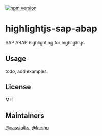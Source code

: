 [![npm version](https://badge.fury.io/js/highlightjs-sap-abap.svg)](https://badge.fury.io/js/highlightjs-sap-abap)

# highlightjs-sap-abap
SAP ABAP highlighting for highlight.js

## Usage
todo, add examples

## License
MIT

## Maintainers
[@cassioiks](https://github.com/cassioiks), [@larshp](https://github.com/larshp)
